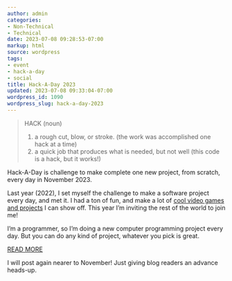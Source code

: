 ```yaml
---
author: admin
categories:
- Non-Technical
- Technical
date: 2023-07-08 09:28:53-07:00
markup: html
source: wordpress
tags:
- event
- hack-a-day
- social
title: Hack-A-Day 2023
updated: 2023-07-08 09:33:04-07:00
wordpress_id: 1090
wordpress_slug: hack-a-day-2023
---
```

> HACK (noun)
> 
> 1.  a rough cut, blow, or stroke. (the work was accomplished one hack at a time)
> 2.  a quick job that produces what is needed, but not well (this code is a hack, but it works!)

Hack-A-Day is challenge to make complete one new project, from scratch, every day in November 2023.

Last year (2022), I set myself the challenge to make a software project every day, and met it. I had a ton of fun, and make a lot of [cool video games and projects][1] I can show off. This year I’m inviting the rest of the world to join me!

I’m a programmer, so I’m doing a new computer programming project every day. But you can do any kind of project, whatever you pick is great.

[READ MORE][2]

I will post again nearer to November! Just giving blog readers an advance heads-up.

[1]: https://za3k.com/hackaday
[2]: https://za3k.com/hack-a-day-rules

